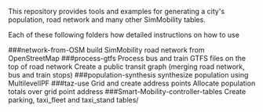 This repository provides tools and examples for generating a city's population,
road network and many other SimMobility tables.

Each of these following folders how detailed instructions on how to use

###network-from-OSM
  build SimMobility road network from OpenStreetMap
###process-gtfs
  Process bus and train GTFS files on the top of road network
  Create a public transit graph (merging road network, bus and train stops)
###population-synthesis
  synthesize population using MultilevelIPF
###taz-use
  Grid and create address points
  Allocate population totals over grid point address
###Smart-Mobility-controller-tables
  Create parking, taxi_fleet and taxi_stand tables/
